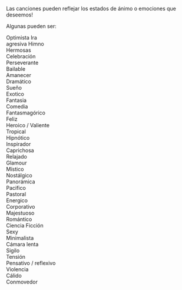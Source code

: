 Las canciones pueden reflejar los estados de ánimo o emociones que deseemos!

Algunas pueden ser:


Optimista 
Ira  
agresiva 
Himno  
Hermosas  
Celebración    
Perseverante    
Bailable    
Amanecer   
Dramático   
Sueño   
Exotico   
Fantasia    
Comedia   
Fantasmagórico   
Feliz    
Heroico / Valiente   
Tropical    
Hipnótico    
Inspirador     
Caprichosa    
Relajado    
Glamour     
Místico    
Nostálgico       
Panorámica    
Pacifico     
Pastoral    
Energico    
Corporativo    
Majestuoso    
Romántico    
Ciencia Ficción     
Sexy     
Minimalista    
Cámara lenta   
Sigilo    
Tensión    
Pensativo / reflexivo     
Violencia    
Cálido   
Conmovedor    
